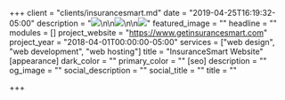 +++
client = "clients/insurancesmart.md"
date = "2019-04-25T16:19:32-05:00"
description = "![](https://res.cloudinary.com/modii/w_1000,q_60,f_auto/v1556227108/modii-website/insurancesmart-homepage.png)\n\n![](https://res.cloudinary.com/modii/w_1000,q_60,f_auto/v1556227129/modii-website/insurancesmart-categories.png)\n\n![](https://res.cloudinary.com/modii/w_1000,q_60,f_auto/v1556227149/modii-website/insurancesmart-product-page.png)"
featured_image = ""
headline = ""
modules = []
project_website = "https://www.getinsurancesmart.com"
project_year = "2018-04-01T00:00:00-05:00"
services = ["web design", "web development", "web hosting"]
title = "InsuranceSmart Website"
[appearance]
dark_color = ""
primary_color = ""
[seo]
description = ""
og_image = ""
social_description = ""
social_title = ""
title = ""

+++

